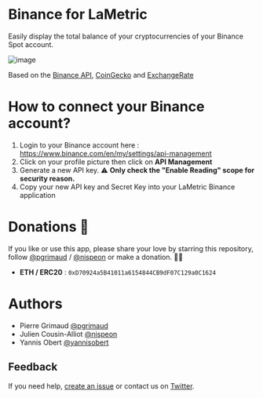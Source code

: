 # Binance for LaMetric

Easily display the total balance of your cryptocurrencies of your Binance Spot account.

![image](https://user-images.githubusercontent.com/1866496/119222359-52de0280-baf4-11eb-871e-5929a33d1d24.png)

Based on the [Binance API](https://binance-docs.github.io/apidocs/spot/en/), [CoinGecko](https://www.coingecko.com/) and [ExchangeRate](https://exchangerate.host/)

# How to connect your Binance account?

1. Login to your Binance account here : https://www.binance.com/en/my/settings/api-management
2. Click on your profile picture then click on **API Management**
3. Generate a new API key. ⚠️ **Only check the "Enable Reading" scope for security reason.**
4. Copy your new API key and Secret Key into your LaMetric Binance application

# Donations 🙏

If you like or use this app, please share your love by starring this repository, follow [@pgrimaud](https://github.com/pgrimaud) / [@nispeon](https://github.com/nispeon) or make a donation. 🙏💓

- **ETH / ERC20** : `0xD70924a5B41011a6154844CB9dF07C129a0C1624`

# Authors

- Pierre Grimaud [@pgrimaud](https://github.com/pgrimaud)
- Julien Cousin-Alliot [@nispeon](https://github.com/nispeon)
- Yannis Obert [@yannisobert](https://github.com/yannisobert)

## Feedback

If you need help, [create an issue](https://github.com/pgrimaud/lametric-binance/issues) or contact us on [Twitter](http://twitter.com/pgrimaud_).